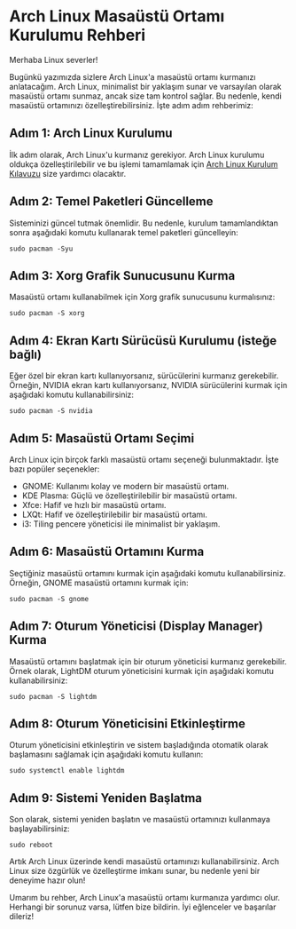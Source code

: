 <!DOCTYPE html>
<html>
<head>
    <meta charset="UTF-8">
    <title>Arch Linux Masaüstü Ortamı Kurulumu Rehberi</title>
</head>
<body>
    <h1>Arch Linux Masaüstü Ortamı Kurulumu Rehberi</h1>

<p>Merhaba Linux severler!</p>

 <p>Bugünkü yazımızda sizlere Arch Linux'a masaüstü ortamı kurmanızı anlatacağım. Arch Linux, minimalist bir yaklaşım sunar ve varsayılan olarak masaüstü ortamı sunmaz, ancak size tam kontrol sağlar. Bu nedenle, kendi masaüstü ortamınızı özelleştirebilirsiniz. İşte adım adım rehberimiz:</p>

 <h2>Adım 1: Arch Linux Kurulumu</h2>

<p>İlk adım olarak, Arch Linux'u kurmanız gerekiyor. Arch Linux kurulumu oldukça özelleştirilebilir ve bu işlemi tamamlamak için <a href="https://wiki.archlinux.org/title/Installation_guide" target="_blank">Arch Linux Kurulum Kılavuzu</a> size yardımcı olacaktır.</p>

 <h2>Adım 2: Temel Paketleri Güncelleme</h2>
    <p>Sisteminizi güncel tutmak önemlidir. Bu nedenle, kurulum tamamlandıktan sonra aşağıdaki komutu kullanarak temel paketleri güncelleyin:</p>

 <pre><code>sudo pacman -Syu</code></pre>

  <h2>Adım 3: Xorg Grafik Sunucusunu Kurma</h2>

 <p>Masaüstü ortamı kullanabilmek için Xorg grafik sunucusunu kurmalısınız:</p>

  <pre><code>sudo pacman -S xorg</code></pre>

 <h2>Adım 4: Ekran Kartı Sürücüsü Kurulumu (isteğe bağlı)</h2>

 <p>Eğer özel bir ekran kartı kullanıyorsanız, sürücülerini kurmanız gerekebilir. Örneğin, NVIDIA ekran kartı kullanıyorsanız, NVIDIA sürücülerini kurmak için aşağıdaki komutu kullanabilirsiniz:</p>

<pre><code>sudo pacman -S nvidia</code></pre>

<h2>Adım 5: Masaüstü Ortamı Seçimi</h2>

<p>Arch Linux için birçok farklı masaüstü ortamı seçeneği bulunmaktadır. İşte bazı popüler seçenekler:</p>

 <ul>
        <li>GNOME: Kullanımı kolay ve modern bir masaüstü ortamı.</li>
        <li>KDE Plasma: Güçlü ve özelleştirilebilir bir masaüstü ortamı.</li>
        <li>Xfce: Hafif ve hızlı bir masaüstü ortamı.</li>
        <li>LXQt: Hafif ve özelleştirilebilir bir masaüstü ortamı.</li>
        <li>i3: Tiling pencere yöneticisi ile minimalist bir yaklaşım.</li>
    </ul>

 <h2>Adım 6: Masaüstü Ortamını Kurma</h2>

  <p>Seçtiğiniz masaüstü ortamını kurmak için aşağıdaki komutu kullanabilirsiniz. Örneğin, GNOME masaüstü ortamını kurmak için:</p>

 <pre><code>sudo pacman -S gnome</code></pre>

<h2>Adım 7: Oturum Yöneticisi (Display Manager) Kurma</h2>

 <p>Masaüstü ortamını başlatmak için bir oturum yöneticisi kurmanız gerekebilir. Örnek olarak, LightDM oturum yöneticisini kurmak için aşağıdaki komutu kullanabilirsiniz:</p>

 <pre><code>sudo pacman -S lightdm</code></pre>

<h2>Adım 8: Oturum Yöneticisini Etkinleştirme</h2>

 <p>Oturum yöneticisini etkinleştirin ve sistem başladığında otomatik olarak başlamasını sağlamak için aşağıdaki komutu kullanın:</p>

<pre><code>sudo systemctl enable lightdm</code></pre>

<h2>Adım 9: Sistemi Yeniden Başlatma</h2>

<p>Son olarak, sistemi yeniden başlatın ve masaüstü ortamınızı kullanmaya başlayabilirsiniz:</p>

 <pre><code>sudo reboot</code></pre>

 <p>Artık Arch Linux üzerinde kendi masaüstü ortamınızı kullanabilirsiniz. Arch Linux size özgürlük ve özelleştirme imkanı sunar, bu nedenle yeni bir deneyime hazır olun!</p>

<p>Umarım bu rehber, Arch Linux'a masaüstü ortamı kurmanıza yardımcı olur. Herhangi bir sorunuz varsa, lütfen bize bildirin. İyi eğlenceler ve başarılar dileriz!</p>
</body>
</html>
